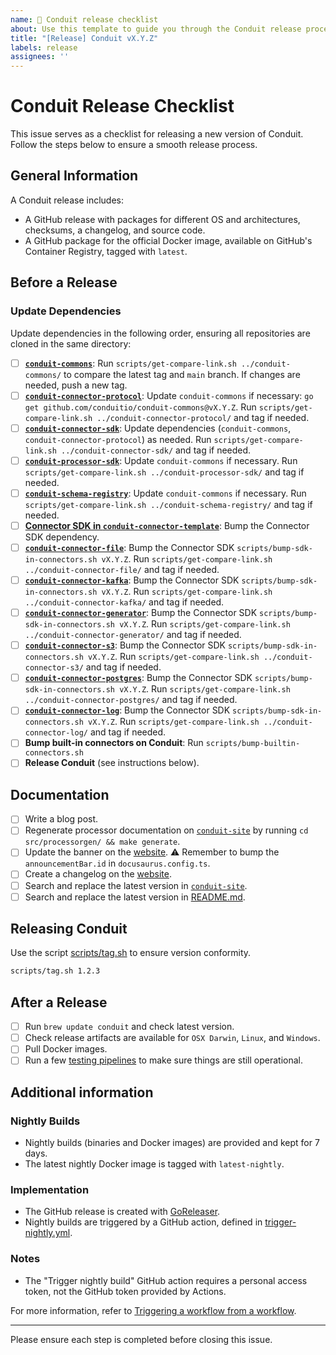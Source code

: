 ```yaml
---
name: 🚢 Conduit release checklist
about: Use this template to guide you through the Conduit release process.
title: "[Release] Conduit vX.Y.Z"
labels: release
assignees: ''
---
```


# Conduit Release Checklist

This issue serves as a checklist for releasing a new version of Conduit. Follow the steps below to ensure a smooth release process.

## General Information

A Conduit release includes:

- A GitHub release with packages for different OS and architectures, checksums, a changelog, and source code.
- A GitHub package for the official Docker image, available on GitHub's Container Registry, tagged with `latest`.

## Before a Release

### Update Dependencies

Update dependencies in the following order, ensuring all repositories are cloned in the same directory:

- [ ] **[`conduit-commons`](https://github.com/ConduitIO/conduit-commons)**: Run `scripts/get-compare-link.sh ../conduit-commons/` to compare the latest tag and `main` branch. If changes are needed, push a new tag.
- [ ] **[`conduit-connector-protocol`](https://github.com/ConduitIO/conduit-connector-protocol)**: Update `conduit-commons` if necessary: `go get github.com/conduitio/conduit-commons@vX.Y.Z`. Run `scripts/get-compare-link.sh ../conduit-connector-protocol/` and tag if needed.
- [ ] **[`conduit-connector-sdk`](https://github.com/ConduitIO/conduit-connector-sdk)**: Update dependencies (`conduit-commons`, `conduit-connector-protocol`) as needed. Run `scripts/get-compare-link.sh ../conduit-connector-sdk/` and tag if needed.
- [ ] **[`conduit-processor-sdk`](https://github.com/ConduitIO/conduit-processor-sdk)**: Update `conduit-commons` if necessary. Run `scripts/get-compare-link.sh ../conduit-processor-sdk/` and tag if needed.
- [ ] **[`conduit-schema-registry`](https://github.com/ConduitIO/conduit-schema-registry)**: Update `conduit-commons` if necessary. Run `scripts/get-compare-link.sh ../conduit-schema-registry/` and tag if needed.
- [ ] **[Connector SDK in `conduit-connector-template`](https://github.com/ConduitIO/conduit-connector-template)**: Bump the Connector SDK dependency.
- [ ] **[`conduit-connector-file`](https://github.com/ConduitIO/conduit-connector-file)**: Bump the Connector SDK `scripts/bump-sdk-in-connectors.sh vX.Y.Z`. Run `scripts/get-compare-link.sh ../conduit-connector-file/` and tag if needed.
- [ ] **[`conduit-connector-kafka`](https://github.com/ConduitIO/conduit-connector-kafka)**: Bump the Connector SDK `scripts/bump-sdk-in-connectors.sh vX.Y.Z`. Run `scripts/get-compare-link.sh ../conduit-connector-kafka/` and tag if needed.
- [ ] **[`conduit-connector-generator`](https://github.com/ConduitIO/conduit-connector-generator)**: Bump the Connector SDK `scripts/bump-sdk-in-connectors.sh vX.Y.Z`. Run `scripts/get-compare-link.sh ../conduit-connector-generator/` and tag if needed.
- [ ] **[`conduit-connector-s3`](https://github.com/ConduitIO/conduit-connector-s3)**: Bump the Connector SDK `scripts/bump-sdk-in-connectors.sh vX.Y.Z`. Run `scripts/get-compare-link.sh ../conduit-connector-s3/` and tag if needed.
- [ ] **[`conduit-connector-postgres`](https://github.com/ConduitIO/conduit-connector-postgres)**: Bump the Connector SDK `scripts/bump-sdk-in-connectors.sh vX.Y.Z`. Run `scripts/get-compare-link.sh ../conduit-connector-postgres/` and tag if needed.
- [ ] **[`conduit-connector-log`](https://github.com/ConduitIO/conduit-connector-log)**: Bump the Connector SDK `scripts/bump-sdk-in-connectors.sh vX.Y.Z`. Run `scripts/get-compare-link.sh ../conduit-connector-log/` and tag if needed.
- [ ] **Bump built-in connectors on Conduit**: Run `scripts/bump-builtin-connectors.sh`
- [ ] **Release Conduit** (see instructions below).

## Documentation

- [ ] Write a blog post.
- [ ] Regenerate processor documentation on [`conduit-site`](https://github.com/ConduitIO/conduit-site) by running `cd src/processorgen/ && make generate`.
- [ ] Update the banner on the [website](https://github.com/ConduitIO/conduit-site). ⚠️ Remember to bump the `announcementBar.id` in `docusaurus.config.ts`.
- [ ] Create a changelog on the [website](https://github.com/ConduitIO/conduit-site).
- [ ] Search and replace the latest version in [`conduit-site`](https://github.com/ConduitIO/conduit-site).
- [ ] Search and replace the latest version in [README.md](https://github.com/ConduitIO/conduit/blob/main/README.md).

## Releasing Conduit

Use the script [scripts/tag.sh](https://github.com/ConduitIO/conduit/blob/main/scripts/tag.sh) to ensure version conformity.

```sh
scripts/tag.sh 1.2.3
```

## After a Release

- [ ] Run `brew update conduit` and check latest version.
- [ ] Check release artifacts are available for `OSX Darwin`, `Linux`, and `Windows`.
- [ ] Pull Docker images.
- [ ] Run a few [testing pipelines](https://github.com/ConduitIO/conduit/tree/main/examples/pipelines) to make sure things are still operational.

## Additional information

### Nightly Builds

- Nightly builds (binaries and Docker images) are provided and kept for 7 days.
- The latest nightly Docker image is tagged with `latest-nightly`.

### Implementation

- The GitHub release is created with [GoReleaser](https://github.com/goreleaser/goreleaser/).
- Nightly builds are triggered by a GitHub action, defined in [trigger-nightly.yml](/.github/workflows/trigger-nightly.yml).

### Notes

- The "Trigger nightly build" GitHub action requires a personal access token, not the GitHub token provided by Actions.

For more information, refer to [Triggering a workflow from a workflow](https://docs.github.com/en/actions/using-workflows/triggering-a-workflow#triggering-a-workflow-from-a-workflow).

---

Please ensure each step is completed before closing this issue.